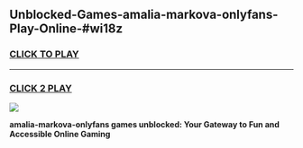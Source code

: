 
## Unblocked-Games-amalia-markova-onlyfans-Play-Online-#wi18z
<h3>
<a href="https://premium.freeplayer.one?title=amalia-markova-onlyfans&ref=27F">CLICK TO PLAY</a></h3>
<hr>

<h3>
<a href="https://premium.freeplayer.one?title=amalia-markova-onlyfans&ref=27F">CLICK 2 PLAY</a>
  
</h3>

<a href="https://premium.freeplayer.one?title=amalia-markova-onlyfans&ref=27F"><img src="https://clearcache.store/games.png"></a>


**amalia-markova-onlyfans games unblocked: Your Gateway to Fun and Accessible Online Gaming**
